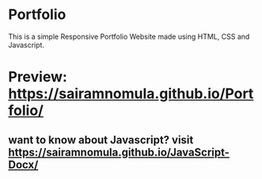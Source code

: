 # Portfolio
This is a simple Responsive Portfolio Website made using HTML, CSS and Javascript.

# Preview: https://sairamnomula.github.io/Portfolio/

## want to know about Javascript? visit https://sairamnomula.github.io/JavaScript-Docx/
